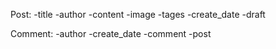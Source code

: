 

Post:
    -title
    -author
    -content
    -image
    -tages
    -create_date
    -draft


Comment:
    -author
    -create_date
    -comment
    -post